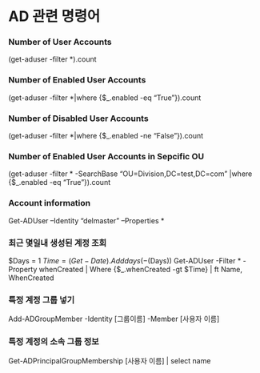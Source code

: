 # AD 관련 명령어

### Number of User Accounts

(get-aduser -filter *).count

### Number of Enabled User Accounts

(get-aduser -filter *|where {$_.enabled -eq “True”}).count

### Number of Disabled User Accounts

(get-aduser -filter *|where {$_.enabled -ne “False”}).count

### Number of Enabled User Accounts in Sepcific OU

(get-aduser -filter * -SearchBase “OU=Division,DC=test,DC=com” |where {$_.enabled -eq “True”}).count

### Account information

Get-ADUser –Identity “delmaster” –Properties *

### 최근 몇일내 생성된 계정 조회

$Days = 1
$Time = (Get-Date).Adddays(-($Days))
Get-ADUser -Filter * -Property whenCreated | Where {$_.whenCreated -gt $Time} | ft Name, WhenCreated

### 특정 계정 그룹 넣기

Add-ADGroupMember -Identity [그룹이름] -Member [사용자 이름]

### 특정 계정의 소속 그룹 정보

Get-ADPrincipalGroupMembership [사용자 이름] | select name
